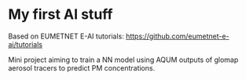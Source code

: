 # My first AI stuff

Based on EUMETNET E-AI tutorials: https://github.com/eumetnet-e-ai/tutorials

Mini project aiming to train a NN model using AQUM outputs of glomap aerosol tracers to predict PM concentrations.
